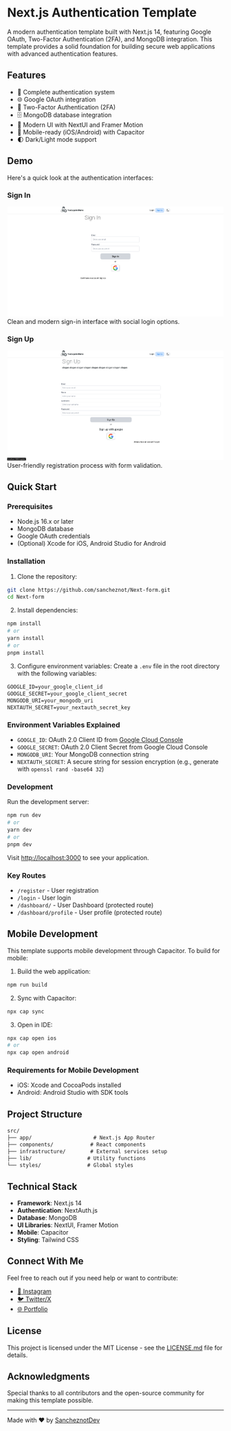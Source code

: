 # Next.js Authentication Template

A modern authentication template built with Next.js 14, featuring Google OAuth, Two-Factor Authentication (2FA), and MongoDB integration. This template provides a solid foundation for building secure web applications with advanced authentication features.

## Features

- 🔐 Complete authentication system
- 🌐 Google OAuth integration
- 📱 Two-Factor Authentication (2FA)
- 🗄️ MongoDB database integration
- 🎨 Modern UI with NextUI and Framer Motion
- 📱 Mobile-ready (iOS/Android) with Capacitor
- 🌓 Dark/Light mode support

## Demo

Here's a quick look at the authentication interfaces:

### Sign In
![Sign In Page](/public/git/img/signIn.png)
Clean and modern sign-in interface with social login options.

### Sign Up
![Sign Up Page](/public/git/img/signUp.png)
User-friendly registration process with form validation.

## Quick Start

### Prerequisites

- Node.js 16.x or later
- MongoDB database
- Google OAuth credentials
- (Optional) Xcode for iOS, Android Studio for Android

### Installation

1. Clone the repository:
```bash
git clone https://github.com/sancheznot/Next-form.git
cd Next-form
```

2. Install dependencies:
```bash
npm install
# or
yarn install
# or
pnpm install
```

3. Configure environment variables:
Create a `.env` file in the root directory with the following variables:

```env
GOOGLE_ID=your_google_client_id
GOOGLE_SECRET=your_google_client_secret
MONGODB_URI=your_mongodb_uri
NEXTAUTH_SECRET=your_nextauth_secret_key
```

### Environment Variables Explained

- `GOOGLE_ID`: OAuth 2.0 Client ID from [Google Cloud Console](https://console.developers.google.com/apis/credentials)
- `GOOGLE_SECRET`: OAuth 2.0 Client Secret from Google Cloud Console
- `MONGODB_URI`: Your MongoDB connection string
- `NEXTAUTH_SECRET`: A secure string for session encryption (e.g., generate with `openssl rand -base64 32`)

### Development

Run the development server:

```bash
npm run dev
# or
yarn dev
# or
pnpm dev
```

Visit [http://localhost:3000](http://localhost:3000) to see your application.

### Key Routes

- `/register` - User registration
- `/login` - User login
- `/dashboard/` - User Dashboard (protected route)
- `/dashboard/profile` - User profile (protected route)

## Mobile Development

This template supports mobile development through Capacitor. To build for mobile:

1. Build the web application:
```bash
npm run build
```

2. Sync with Capacitor:
```bash
npx cap sync
```

3. Open in IDE:
```bash
npx cap open ios
# or
npx cap open android
```

### Requirements for Mobile Development

- iOS: Xcode and CocoaPods installed
- Android: Android Studio with SDK tools

## Project Structure

```
src/
├── app/                    # Next.js App Router
├── components/            # React components
├── infrastructure/        # External services setup
├── lib/                  # Utility functions
└── styles/               # Global styles
```

## Technical Stack

- **Framework**: Next.js 14
- **Authentication**: NextAuth.js
- **Database**: MongoDB
- **UI Libraries**: NextUI, Framer Motion
- **Mobile**: Capacitor
- **Styling**: Tailwind CSS

## Connect With Me

Feel free to reach out if you need help or want to contribute:

- [📸 Instagram](https://www.instagram.com/sancheznotdev/)
- [🐦 Twitter/X](https://twitter.com/sancheznotdev)
- [🌐 Portfolio](https://www.sancheznot.com/)

## License

This project is licensed under the MIT License - see the [LICENSE.md](LICENSE.md) file for details.

## Acknowledgments

Special thanks to all contributors and the open-source community for making this template possible.

---

Made with ❤️ by [SancheznotDev](https://www.sancheznot.com/)